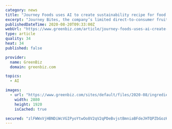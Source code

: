 ```yaml
---
category: news
title: "Journey Foods uses AI to create sustainability recipe for food manufacturers"
excerpt: "Journey Bites, the company’s limited direct-to-consumer fruit snack offering, was a proof-of-concept product meant to model and prove out the software’s data methodology and p"
publishedDateTime: 2020-08-20T09:33:00Z
webUrl: "https://www.greenbiz.com/article/journey-foods-uses-ai-create-sustainability-recipe-food-manufacturers"
type: article
quality: 34
heat: 34
published: false

provider:
  name: GreenBiz
  domain: greenbiz.com

topics:
  - AI

images:
  - url: "https://www.greenbiz.com/sites/default/files/2020-08/ingredients_sstock.jpg"
    width: 2880
    height: 1920
    isCached: true

secured: "zlFWWxVjHBNDiWcVGIPyoYtwOo8V2qV2qPDeBvjstBmniaBFdeJHTQPZbGozKxxrbatAXweSaPuCPMlQhFt9TsR1Ncgt+MfQ0Q+Hjsp8uKaiL34RTncsIe/B9n9rJityWkwcywW4ziT8SJA4G4clSRkeV/NWb5CicYm3I9omVkVvNfa+1BCJwNBun0TtP3/PgcEOMBl7fbYHzql3cNvVe7u42Knq1Ga6djGmq7fHflHpY6HgRg8p/GIQ1cDbiTttvcwZQOBPtQe2uo/xsUdYQ3XIqrsVZe4RNpsRto3c93PE40gVnTKzBD7Ib1wOTL96RZqB0G71A5mg0gvkebSF/w==;qI46PSOwzdj3bIpnHRp52g=="
---
```



